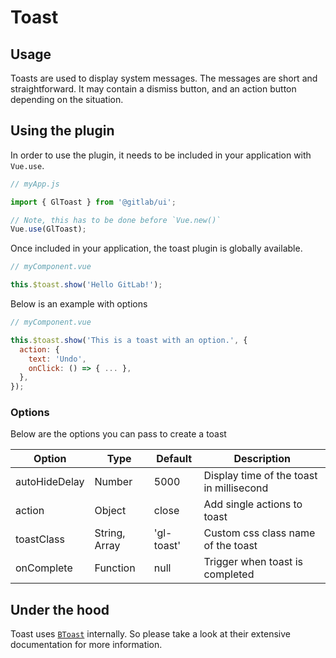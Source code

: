 # Toast

<!-- STORY -->

## Usage

Toasts are used to display system messages. The messages are short and straightforward. It may
contain a dismiss button, and an action button depending on the situation.

## Using the plugin

In order to use the plugin, it needs to be included in your application with `Vue.use`.

```js
// myApp.js

import { GlToast } from '@gitlab/ui';

// Note, this has to be done before `Vue.new()`
Vue.use(GlToast);
```

Once included in your application, the toast plugin is globally available.

```js
// myComponent.vue

this.$toast.show('Hello GitLab!');
```

Below is an example with options

```js
// myComponent.vue

this.$toast.show('This is a toast with an option.', {
  action: {
    text: 'Undo',
    onClick: () => { ... },
  },
});
```

### Options

Below are the options you can pass to create a toast

| **Option**    | **Type**      | **Default** | **Description**                          |
| ------------- | ------------- | ----------- | ---------------------------------------- |
| autoHideDelay | Number        | 5000        | Display time of the toast in millisecond |
| action        | Object        | close       | Add single actions to toast              |
| toastClass    | String, Array | 'gl-toast'  | Custom css class name of the toast       |
| onComplete    | Function      | null        | Trigger when toast is completed          |

## Under the hood

Toast uses [`BToast`] internally. So please take a look at their extensive documentation for more information.

[`btoast`]: https://bootstrap-vue.org/docs/components/toast
